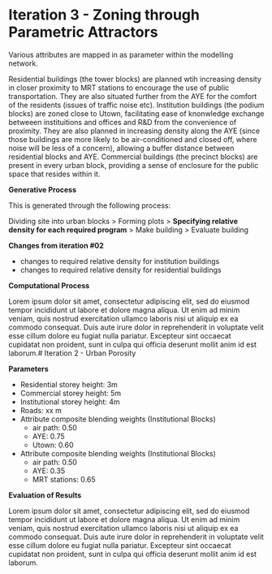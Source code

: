 # Iteration 3 - Zoning through Parametric Attractors

Various attributes are mapped in as parameter within the modelling network. 

Residential buildings (the tower blocks) are planned wtih increasing density in closer proximity to MRT stations to encourage the use of public transportation. They are also situated further from the AYE for the comfort of the residents (issues of traffic noise etc). Institution buildings (the podium blocks) are zoned close to Utown, facilitating ease of knonwledge exchange betweeen instituitions and offices and R&D from the convenience of proximity. They are also planned in increasing density along the AYE (since those buildings are more likely to be air-conditioned and closed off, where noise will be less of a concern), allowing a buffer distance between residential blocks and AYE. Commercial buildings (the precinct blocks) are present in every urban block, providing a sense of enclosure for the public space that resides within it. 


__Generative Process__

This is generated through the following process:

Dividing site into urban blocks > Forming plots > __Specifying relative density for each required program__ > Make building > Evaluate building


__Changes from iteration #02__

* changes to required relative density for institution buildings
* changes to required relative density for residential buildings

__Computational Process__

Lorem ipsum dolor sit amet, consectetur adipiscing elit, sed do eiusmod tempor incididunt ut labore et dolore magna aliqua. Ut enim ad minim veniam, quis nostrud exercitation ullamco laboris nisi ut aliquip ex ea commodo consequat. Duis aute irure dolor in reprehenderit in voluptate velit esse cillum dolore eu fugiat nulla pariatur. Excepteur sint occaecat cupidatat non proident, sunt in culpa qui officia deserunt mollit anim id est laborum.# Iteration 2 - Urban Porosity

__Parameters__

* Residential storey height: 3m
* Commercial storey height: 5m
* Institutional storey height: 4m
* Roads: xx m
* Attribute composite blending weights (Institutional Blocks)
  * air path: 0.50
  * AYE: 0.75
  * Utown: 0.60
* Attribute composite blending weights (Institutional Blocks)
  * air path: 0.50
  * AYE: 0.35
  * MRT stations: 0.65

__Evaluation of Results__

Lorem ipsum dolor sit amet, consectetur adipiscing elit, sed do eiusmod tempor incididunt ut labore et dolore magna aliqua. Ut enim ad minim veniam, quis nostrud exercitation ullamco laboris nisi ut aliquip ex ea commodo consequat. Duis aute irure dolor in reprehenderit in voluptate velit esse cillum dolore eu fugiat nulla pariatur. Excepteur sint occaecat cupidatat non proident, sunt in culpa qui officia deserunt mollit anim id est laborum.
